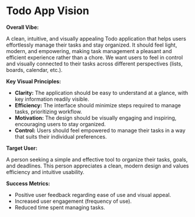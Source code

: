 # Todo App Vision

**Overall Vibe:**

A clean, intuitive, and visually appealing Todo application that helps users effortlessly manage their tasks and stay organized. It should feel light, modern, and empowering, making task management a pleasant and efficient experience rather than a chore. We want users to feel in control and visually connected to their tasks across different perspectives (lists, boards, calendar, etc.).

**Key Visual Principles:**

*   **Clarity:** The application should be easy to understand at a glance, with key information readily visible.
*   **Efficiency:** The interface should minimize steps required to manage tasks, prioritizing workflow.
*   **Motivation:** The design should be visually engaging and inspiring, encouraging users to stay organized.
*   **Control:** Users should feel empowered to manage their tasks in a way that suits their individual preferences.

**Target User:**

A person seeking a simple and effective tool to organize their tasks, goals, and deadlines. This person appreciates a clean, modern design and values efficiency and intuitive usability.

**Success Metrics:**

*   Positive user feedback regarding ease of use and visual appeal.
*   Increased user engagement (frequency of use).
*   Reduced time spent managing tasks.
